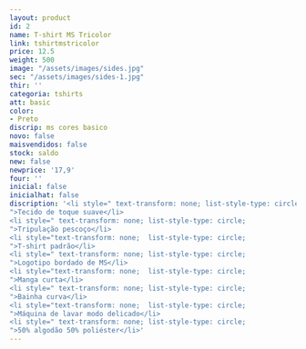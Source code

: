 ```yaml
---
layout: product
id: 2
name: T-shirt MS Tricolor
link: tshirtmstricolor
price: 12.5
weight: 500
image: "/assets/images/sides.jpg"
sec: "/assets/images/sides-1.jpg"
thir: ''
categoria: tshirts
att: basic
color:
- Preto
discrip: ms cores basico
novo: false
maisvendidos: false
stock: saldo
new: false
newprice: '17,9'
four: ''
inicial: false
inicialhat: false
discription: '<li style=" text-transform: none; list-style-type: circle;
">Tecido de toque suave</li>
<li style=" text-transform: none; list-style-type: circle;
">Tripulação pescoço</li>
<li style="text-transform: none;  list-style-type: circle;
">T-shirt padrão</li>
<li style=" text-transform: none; list-style-type: circle;
">Logotipo bordado de MS</li>
<li style="text-transform: none;  list-style-type: circle;
">Manga curta</li>
<li style=" text-transform: none; list-style-type: circle;
">Bainha curva</li>
<li style="text-transform: none;  list-style-type: circle;
">Máquina de lavar modo delicado</li>
<li style=" text-transform: none; list-style-type: circle;
">50% algodão 50% poliéster</li>'
---
```

